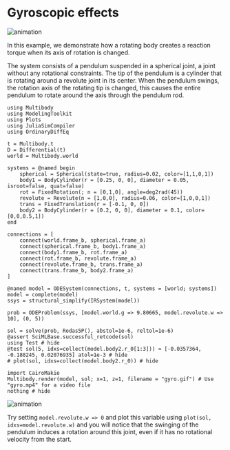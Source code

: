 # Gyroscopic effects

![animation](gyro.gif)

In this example, we demonstrate how a rotating body creates a reaction torque when its axis of rotation is changed.

The system consists of a pendulum suspended in a spherical joint, a joint without any rotational constraints. The tip of the pendulum is a cylinder that is rotating around a revolute joint in its center. When the pendulum swings, the rotation axis of the rotating tip is changed, this causes the entire pendulum to rotate around the axis through the pendulum rod.


```@example spring_mass_system
using Multibody
using ModelingToolkit
using Plots
using JuliaSimCompiler
using OrdinaryDiffEq

t = Multibody.t
D = Differential(t)
world = Multibody.world

systems = @named begin
    spherical = Spherical(state=true, radius=0.02, color=[1,1,0,1])
    body1 = BodyCylinder(r = [0.25, 0, 0], diameter = 0.05, isroot=false, quat=false)
    rot = FixedRotation(; n = [0,1,0], angle=deg2rad(45))
    revolute = Revolute(n = [1,0,0], radius=0.06, color=[1,0,0,1])
    trans = FixedTranslation(r = [-0.1, 0, 0])
    body2 = BodyCylinder(r = [0.2, 0, 0], diameter = 0.1, color=[0,0,0.5,1])
end

connections = [
    connect(world.frame_b, spherical.frame_a)
    connect(spherical.frame_b, body1.frame_a)
    connect(body1.frame_b, rot.frame_a)
    connect(rot.frame_b, revolute.frame_a)
    connect(revolute.frame_b, trans.frame_a)
    connect(trans.frame_b, body2.frame_a)
]

@named model = ODESystem(connections, t, systems = [world; systems])
model = complete(model)
ssys = structural_simplify(IRSystem(model))

prob = ODEProblem(ssys, [model.world.g => 9.80665, model.revolute.w => 10], (0, 5))

sol = solve(prob, Rodas5P(), abstol=1e-6, reltol=1e-6)
@assert SciMLBase.successful_retcode(sol)
using Test # hide
@test sol(5, idxs=collect(model.body2.r_0[1:3])) ≈ [-0.0357364, -0.188245, 0.02076935] atol=1e-3 # hide
# plot(sol, idxs=collect(model.body2.r_0)) # hide

import CairoMakie
Multibody.render(model, sol; x=1, z=1, filename = "gyro.gif") # Use "gyro.mp4" for a video file
nothing # hide
```

![animation](gyro.gif)

Try setting `model.revolute.w => 0` and plot this variable using `plot(sol, idxs=model.revolute.w)` and you will notice that the swinging of the pendulum induces a rotation around this joint, even if it has no rotational velocity from the start.